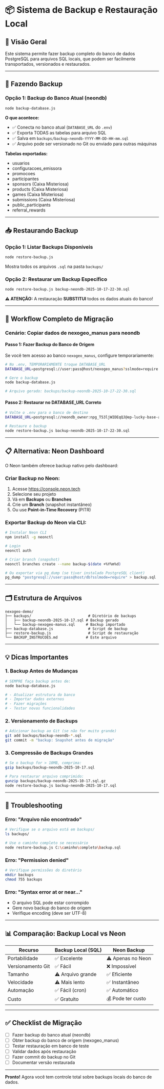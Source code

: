 # 📦 Sistema de Backup e Restauração Local

## 🎯 Visão Geral

Este sistema permite fazer backup completo do banco de dados PostgreSQL para arquivos SQL locais, que podem ser facilmente transportados, versionados e restaurados.

---

## 🔧 Fazendo Backup

### Opção 1: Backup do Banco Atual (neondb)

```bash
node backup-database.js
```

**O que acontece:**
- ✅ Conecta no banco atual (`DATABASE_URL` do `.env`)
- ✅ Exporta TODAS as tabelas para arquivo SQL
- ✅ Salva em `backups/backup-neondb-YYYY-MM-DD-HH-mm.sql`
- ✅ Arquivo pode ser versionado no Git ou enviado para outras máquinas

**Tabelas exportadas:**
- usuarios
- configuracoes_emissora
- promocoes
- participantes
- sponsors (Caixa Misteriosa)
- products (Caixa Misteriosa)
- games (Caixa Misteriosa)
- submissions (Caixa Misteriosa)
- public_participants
- referral_rewards

---

## 📥 Restaurando Backup

### Opção 1: Listar Backups Disponíveis

```bash
node restore-backup.js
```

Mostra todos os arquivos `.sql` na pasta `backups/`

### Opção 2: Restaurar um Backup Específico

```bash
node restore-backup.js backup-neondb-2025-10-17-22-30.sql
```

**⚠️ ATENÇÃO:** A restauração **SUBSTITUI** todos os dados atuais do banco!

---

## 🔄 Workflow Completo de Migração

### Cenário: Copiar dados de nexogeo_manus para neondb

#### Passo 1: Fazer Backup do Banco de Origem

Se você tem acesso ao banco `nexogeo_manus`, configure temporariamente:

```bash
# No .env, TEMPORARIAMENTE troque DATABASE_URL
DATABASE_URL=postgresql://user:pass@host/nexogeo_manus?sslmode=require

# Gere o backup
node backup-database.js

# Arquivo gerado: backups/backup-neondb-2025-10-17-22-30.sql
```

#### Passo 2: Restaurar no DATABASE_URL Correto

```bash
# Volte o .env para o banco de destino
DATABASE_URL=postgresql://neondb_owner:npg_T53ljWIDEqQJ@ep-lucky-base-ac53ya6x-pooler.sa-east-1.aws.neon.tech/neondb?sslmode=require

# Restaure o backup
node restore-backup.js backup-neondb-2025-10-17-22-30.sql
```

---

## 📋 Alternativa: Neon Dashboard

O Neon também oferece backup nativo pelo dashboard:

### Criar Backup no Neon:
1. Acesse https://console.neon.tech
2. Selecione seu projeto
3. Vá em **Backups** ou **Branches**
4. Crie um **Branch** (snapshot instantâneo)
5. Ou use **Point-in-Time Recovery** (PITR)

### Exportar Backup do Neon via CLI:
```bash
# Instalar Neon CLI
npm install -g neonctl

# Login
neonctl auth

# Criar branch (snapshot)
neonctl branches create --name backup-$(date +%Y%m%d)

# Ou exportar via pg_dump (se tiver instalado PostgreSQL client)
pg_dump "postgresql://user:pass@host/db?sslmode=require" > backup.sql
```

---

## 🗂️ Estrutura de Arquivos

```
nexogeo-demo/
├── backups/                          # Diretório de backups
│   ├── backup-neondb-2025-10-17.sql # Backup gerado
│   └── backup-nexogeo-manus.sql     # Backup importado
├── backup-database.js                # Script de backup
├── restore-backup.js                 # Script de restauração
└── BACKUP_INSTRUCOES.md             # Este arquivo
```

---

## 💡 Dicas Importantes

### 1. Backup Antes de Mudanças
```bash
# SEMPRE faça backup antes de:
node backup-database.js

# - Atualizar estrutura do banco
# - Importar dados externos
# - Fazer migrações
# - Testar novas funcionalidades
```

### 2. Versionamento de Backups
```bash
# Adicionar backup ao Git (se não for muito grande)
git add backups/backup-neondb-*.sql
git commit -m "backup: Snapshot antes de migração"
```

### 3. Compressão de Backups Grandes
```bash
# Se o backup for > 10MB, comprima:
gzip backups/backup-neondb-2025-10-17.sql

# Para restaurar arquivo comprimido:
gunzip backups/backup-neondb-2025-10-17.sql.gz
node restore-backup.js backup-neondb-2025-10-17.sql
```

---

## 🐛 Troubleshooting

### Erro: "Arquivo não encontrado"
```bash
# Verifique se o arquivo está em backups/
ls backups/

# Use o caminho completo se necessário
node restore-backup.js C:\caminho\completo\backup.sql
```

### Erro: "Permission denied"
```bash
# Verifique permissões do diretório
mkdir backups
chmod 755 backups
```

### Erro: "Syntax error at or near..."
- O arquivo SQL pode estar corrompido
- Gere novo backup do banco de origem
- Verifique encoding (deve ser UTF-8)

---

## 📊 Comparação: Backup Local vs Neon

| Recurso | Backup Local (SQL) | Neon Backup |
|---------|-------------------|-------------|
| Portabilidade | ✅ Excelente | ⚠️ Apenas no Neon |
| Versionamento Git | ✅ Fácil | ❌ Impossível |
| Tamanho | ⚠️ Arquivo grande | ✅ Eficiente |
| Velocidade | ⚠️ Mais lento | ✅ Instantâneo |
| Automação | ✅ Fácil (cron) | ✅ Automático |
| Custo | ✅ Gratuito | 💰 Pode ter custo |

---

## ✅ Checklist de Migração

- [ ] Fazer backup do banco atual (neondb)
- [ ] Obter backup do banco de origem (nexogeo_manus)
- [ ] Testar restauração em banco de teste
- [ ] Validar dados após restauração
- [ ] Fazer commit do backup no Git
- [ ] Documentar versão restaurada

---

**Pronto!** Agora você tem controle total sobre backups locais do banco de dados.
